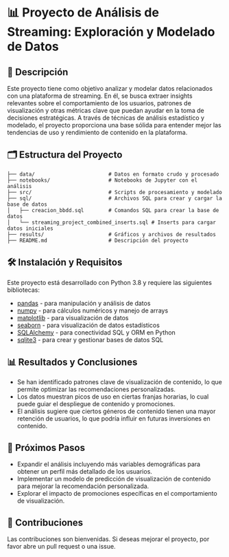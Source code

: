 # 📊 Proyecto de Análisis de Streaming: Exploración y Modelado de Datos

## 📖 Descripción
Este proyecto tiene como objetivo analizar y modelar datos relacionados con una plataforma de streaming. En él, se busca extraer insights relevantes sobre el comportamiento de los usuarios, patrones de visualización y otras métricas clave que puedan ayudar en la toma de decisiones estratégicas. A través de técnicas de análisis estadístico y modelado, el proyecto proporciona una base sólida para entender mejor las tendencias de uso y rendimiento de contenido en la plataforma.

## 🗂️ Estructura del Proyecto

```
├── data/                        # Datos en formato crudo y procesado
├── notebooks/                   # Notebooks de Jupyter con el análisis
├── src/                         # Scripts de procesamiento y modelado
├── sql/                         # Archivos SQL para crear y cargar la base de datos
│   ├── creacion_bbdd.sql        # Comandos SQL para crear la base de datos
│   └── streaming_project_combined_inserts.sql # Inserts para cargar datos iniciales
├── results/                     # Gráficos y archivos de resultados
├── README.md                    # Descripción del proyecto
```

## 🛠️ Instalación y Requisitos

Este proyecto está desarrollado con Python 3.8 y requiere las siguientes bibliotecas:

- [pandas](https://pandas.pydata.org/pandas-docs/stable/) - para manipulación y análisis de datos
- [numpy](https://numpy.org/doc/) - para cálculos numéricos y manejo de arrays
- [matplotlib](https://matplotlib.org/stable/contents.html) - para visualización de datos
- [seaborn](https://seaborn.pydata.org/) - para visualización de datos estadísticos
- [SQLAlchemy](https://docs.sqlalchemy.org/en/14/) - para conectividad SQL y ORM en Python
- [sqlite3](https://docs.python.org/3/library/sqlite3.html) - para crear y gestionar bases de datos SQL

## 📊 Resultados y Conclusiones

- Se han identificado patrones clave de visualización de contenido, lo que permite optimizar las recomendaciones personalizadas.
- Los datos muestran picos de uso en ciertas franjas horarias, lo cual puede guiar el despliegue de contenido y promociones.
- El análisis sugiere que ciertos géneros de contenido tienen una mayor retención de usuarios, lo que podría influir en futuras inversiones en contenido.

## 🔄 Próximos Pasos

- Expandir el análisis incluyendo más variables demográficas para obtener un perfil más detallado de los usuarios.
- Implementar un modelo de predicción de visualización de contenido para mejorar la recomendación personalizada.
- Explorar el impacto de promociones específicas en el comportamiento de visualización.

## 🤝 Contribuciones

Las contribuciones son bienvenidas. Si deseas mejorar el proyecto, por favor abre un pull request o una issue.
